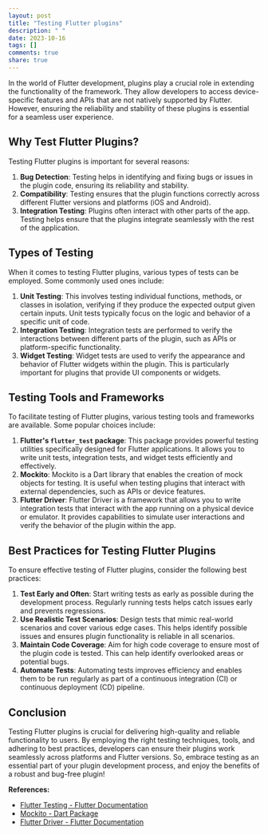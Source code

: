 ```yaml
---
layout: post
title: "Testing Flutter plugins"
description: " "
date: 2023-10-16
tags: []
comments: true
share: true
---
```


In the world of Flutter development, plugins play a crucial role in extending the functionality of the framework. They allow developers to access device-specific features and APIs that are not natively supported by Flutter. However, ensuring the reliability and stability of these plugins is essential for a seamless user experience.

## Why Test Flutter Plugins?

Testing Flutter plugins is important for several reasons:

1. **Bug Detection**: Testing helps in identifying and fixing bugs or issues in the plugin code, ensuring its reliability and stability.
2. **Compatibility**: Testing ensures that the plugin functions correctly across different Flutter versions and platforms (iOS and Android).
3. **Integration Testing**: Plugins often interact with other parts of the app. Testing helps ensure that the plugins integrate seamlessly with the rest of the application.

## Types of Testing

When it comes to testing Flutter plugins, various types of tests can be employed. Some commonly used ones include:

1. **Unit Testing**: This involves testing individual functions, methods, or classes in isolation, verifying if they produce the expected output given certain inputs. Unit tests typically focus on the logic and behavior of a specific unit of code.
2. **Integration Testing**: Integration tests are performed to verify the interactions between different parts of the plugin, such as APIs or platform-specific functionality.
3. **Widget Testing**: Widget tests are used to verify the appearance and behavior of Flutter widgets within the plugin. This is particularly important for plugins that provide UI components or widgets.

## Testing Tools and Frameworks

To facilitate testing of Flutter plugins, various testing tools and frameworks are available. Some popular choices include:

1. **Flutter's `flutter_test` package**: This package provides powerful testing utilities specifically designed for Flutter applications. It allows you to write unit tests, integration tests, and widget tests efficiently and effectively.
2. **Mockito**: Mockito is a Dart library that enables the creation of mock objects for testing. It is useful when testing plugins that interact with external dependencies, such as APIs or device features.
3. **Flutter Driver**: Flutter Driver is a framework that allows you to write integration tests that interact with the app running on a physical device or emulator. It provides capabilities to simulate user interactions and verify the behavior of the plugin within the app.

## Best Practices for Testing Flutter Plugins

To ensure effective testing of Flutter plugins, consider the following best practices:

1. **Test Early and Often**: Start writing tests as early as possible during the development process. Regularly running tests helps catch issues early and prevents regressions.
2. **Use Realistic Test Scenarios**: Design tests that mimic real-world scenarios and cover various edge cases. This helps identify possible issues and ensures plugin functionality is reliable in all scenarios.
3. **Maintain Code Coverage**: Aim for high code coverage to ensure most of the plugin code is tested. This can help identify overlooked areas or potential bugs.
4. **Automate Tests**: Automating tests improves efficiency and enables them to be run regularly as part of a continuous integration (CI) or continuous deployment (CD) pipeline.

## Conclusion

Testing Flutter plugins is crucial for delivering high-quality and reliable functionality to users. By employing the right testing techniques, tools, and adhering to best practices, developers can ensure their plugins work seamlessly across platforms and Flutter versions. So, embrace testing as an essential part of your plugin development process, and enjoy the benefits of a robust and bug-free plugin!

**References:**
- [Flutter Testing - Flutter Documentation](https://flutter.dev/docs/testing)
- [Mockito - Dart Package](https://pub.dev/packages/mockito)
- [Flutter Driver - Flutter Documentation](https://flutter.dev/docs/testing/integration-tests)